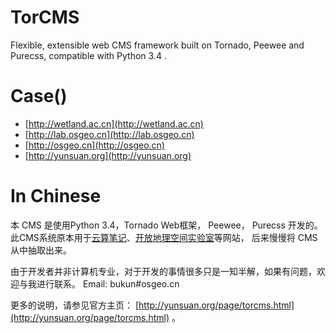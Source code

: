 # TorCMS
Flexible, extensible web CMS framework built on Tornado, Peewee and Purecss, compatible with Python 3.4 .

# Case()

* [http://wetland.ac.cn](http://wetland.ac.cn)
* [http://lab.osgeo.cn](http://lab.osgeo.cn)
* [http://osgeo.cn](http://osgeo.cn)
* [http://yunsuan.org](http://yunsuan.org)

# In Chinese

本 CMS 是使用Python 3.4，Tornado Web框架， Peewee， Purecss 开发的。
此CMS系统原本用于[云算笔记](http://yunsuan.org)、[开放地理空间实验室](http://lab.osgeo.cn)等网站，
后来慢慢将 CMS 从中抽取出来。

由于开发者并非计算机专业，对于开发的事情很多只是一知半解，如果有问题，欢迎与我进行联系。 Email: bukun#osgeo.cn

更多的说明，请参见官方主页：  [http://yunsuan.org/page/torcms.html](http://yunsuan.org/page/torcms.html) 。
